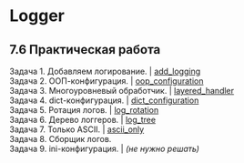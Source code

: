 # Logger
## 7.6 Практическая работа

Задача 1. Добавляем логирование. | [add_logging](https://github.com/wafflelios/Python-Advanced/tree/main/mod7/add_logging)<br>
Задача 2. ООП-конфигурация. | [oop_configuration](https://github.com/wafflelios/Python-Advanced/tree/main/mod7/oop_configuration)<br>
Задача 3. Многоуровневый обработчик. | [layered_handler](https://github.com/wafflelios/Python-Advanced/tree/main/mod7/layered_handler)<br>
Задача 4. dict-конфигурация. | [dict_configuration](https://github.com/wafflelios/Python-Advanced/tree/main/mod7/dict_configuration)<br>
Задача 5. Ротация логов. | [log_rotation](https://github.com/wafflelios/Python-Advanced/tree/main/mod7/log_rotation)<br>
Задача 6. Дерево логгеров. | [log_tree](https://github.com/wafflelios/Python-Advanced/tree/main/mod7/log_tree)<br>
Задача 7. Только ASCII. | [ascii_only](https://github.com/wafflelios/Python-Advanced/tree/main/mod7/ascii_only)<br>
Задача 8. Сборщик логов.<br>
Задача 9. ini-конфигурация. | _(не нужно решать)_
